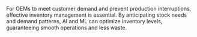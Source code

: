 For OEMs to meet customer demand and prevent production interruptions, effective inventory management is essential. By anticipating stock needs and demand patterns, AI and ML can optimize inventory levels, guaranteeing smooth operations and less waste.
